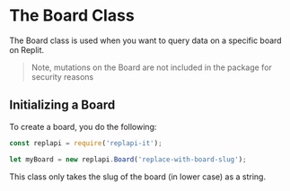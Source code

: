 # The Board Class

The Board class is used when you want to query data on a specific board on Replit.

> Note, mutations on the Board are not included in the package for security reasons

## Initializing a Board
To create a board, you do the following:

```js
const replapi = require('replapi-it');

let myBoard = new replapi.Board('replace-with-board-slug');
```

This class only takes the slug of the board (in lower case) as a string.